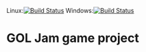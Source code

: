 
Linux:[![Build Status](http://fredrik.fulhax.nu:8090/buildStatus/icon?job=GOL_Jam)](http://fredrik.fulhax.nu:8090/job/GOL_Jam)
Windows:[![Build Status](http://fredrik.fulhax.nu:8090/buildStatus/icon?job=GOL_Jam_Win)](http://fredrik.fulhax.nu:8090/job/GOL_Jam_Win)

# GOL Jam game project
